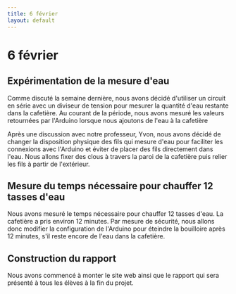 ```yaml
---
title: 6 février
layout: default
---
```


6 février
=========

Expérimentation de la mesure d'eau
----------------------------------

Comme discuté la semaine dernière, nous avons décidé d'utiliser un
circuit en série avec un diviseur de tension pour mesurer la quantité
d'eau restante dans la cafetière. Au courant de la période, nous avons
mesuré les valeurs retournées par l'Arduino lorsque nous ajoutons de
l'eau à la cafetière

Après une discussion avec notre professeur, Yvon, nous avons décidé de
changer la disposition physique des fils qui mesure d'eau pour faciliter
les connexions avec l'Arduino et éviter de placer des fils directement
dans l'eau. Nous allons fixer des clous à travers la paroi de la
cafetière puis relier les fils à partir de l'extérieur.

Mesure du temps nécessaire pour chauffer 12 tasses d'eau
--------------------------------------------------------

Nous avons mesuré le temps nécessaire pour chauffer 12 tasses d'eau.
La cafetière a pris environ 12 minutes. Par mesure de sécurité, nous
allons donc modifier la configuration de l'Arduino pour éteindre la
bouilloire après 12 minutes, s'il reste encore de l'eau dans la cafetière.

Construction du rapport
-----------------------

Nous avons commencé à monter le site web ainsi que le rapport qui sera
présenté à tous les élèves à la fin du projet.
